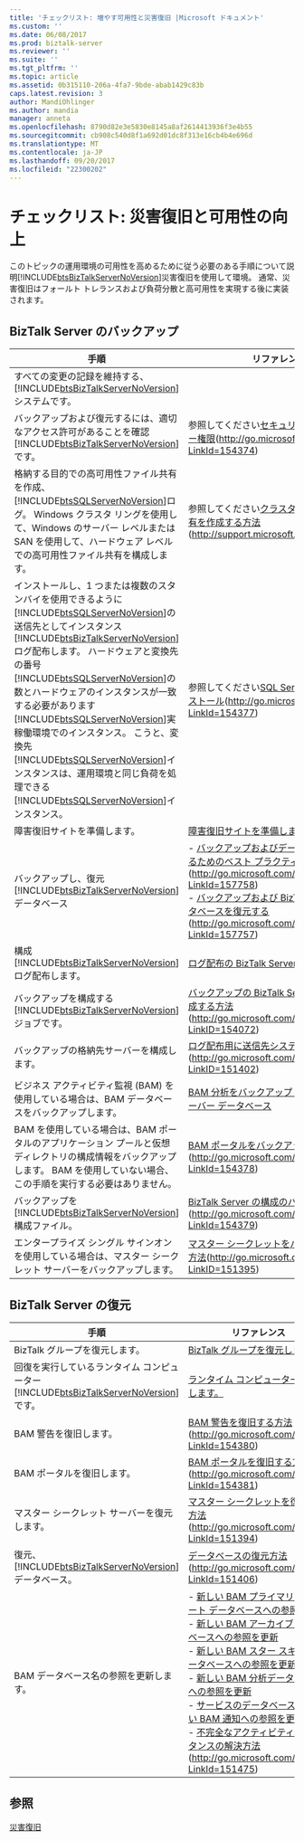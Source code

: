 ```yaml
---
title: 'チェックリスト: 増やす可用性と災害復旧 |Microsoft ドキュメント'
ms.custom: ''
ms.date: 06/08/2017
ms.prod: biztalk-server
ms.reviewer: ''
ms.suite: ''
ms.tgt_pltfrm: ''
ms.topic: article
ms.assetid: 0b315110-206a-4fa7-9bde-abab1429c83b
caps.latest.revision: 3
author: MandiOhlinger
ms.author: mandia
manager: anneta
ms.openlocfilehash: 8790d82e3e5830e8145a8af2614413936f3e4b55
ms.sourcegitcommit: cb908c540d8f1a692d01dc8f313e16cb4b4e696d
ms.translationtype: MT
ms.contentlocale: ja-JP
ms.lasthandoff: 09/20/2017
ms.locfileid: "22300202"
---
```

# <a name="checklist-increasing-availability-with-disaster-recovery"></a>チェックリスト: 災害復旧と可用性の向上
このトピックの運用環境の可用性を高めるために従う必要のある手順について説明[!INCLUDE[btsBizTalkServerNoVersion](../includes/btsbiztalkservernoversion-md.md)]災害復旧を使用して環境。 通常、災害復旧はフォールト トレランスおよび負荷分散と高可用性を実現する後に実装されます。  
  
## <a name="backing-up-biztalk-server"></a>BizTalk Server のバックアップ  
  
|手順|リファレンス|  
|----------|---------------|  
|すべての変更の記録を維持する、[!INCLUDE[btsBizTalkServerNoVersion](../includes/btsbiztalkservernoversion-md.md)]システムです。||  
|バックアップおよび復元するには、適切なアクセス許可があることを確認[!INCLUDE[btsBizTalkServerNoVersion](../includes/btsbiztalkservernoversion-md.md)]です。|参照してください[セキュリティの最小ユーザー権限](http://go.microsoft.com/fwlink/?LinkId=154374)(http://go.microsoft.com/fwlink/?LinkId=154374)|  
|格納する目的での高可用性ファイル共有を作成、[!INCLUDE[btsSQLServerNoVersion](../includes/btssqlservernoversion-md.md)]ログ。 Windows クラスタ リングを使用して、Windows のサーバー レベルまたは SAN を使用して、ハードウェア レベルでの高可用性ファイル共有を構成します。|参照してください[クラスター上のファイル共有を作成する方法](http://support.microsoft.com/kb/224967)(http://support.microsoft.com/kb/224967)|  
|インストールし、1 つまたは複数のスタンバイを使用できるように[!INCLUDE[btsSQLServerNoVersion](../includes/btssqlservernoversion-md.md)]の送信先としてインスタンス[!INCLUDE[btsBizTalkServerNoVersion](../includes/btsbiztalkservernoversion-md.md)]ログ配布します。 ハードウェアと変換先の番号[!INCLUDE[btsSQLServerNoVersion](../includes/btssqlservernoversion-md.md)]の数とハードウェアのインスタンスが一致する必要があります[!INCLUDE[btsSQLServerNoVersion](../includes/btssqlservernoversion-md.md)]実稼働環境でのインスタンス。 こうと、変換先[!INCLUDE[btsSQLServerNoVersion](../includes/btssqlservernoversion-md.md)]インスタンスは、運用環境と同じ負荷を処理できる[!INCLUDE[btsSQLServerNoVersion](../includes/btssqlservernoversion-md.md)]インスタンス。|参照してください[SQL Server 2008 のインストール](http://go.microsoft.com/fwlink/?LinkId=154377)(http://go.microsoft.com/fwlink/?LinkId=154377)|  
|障害復旧サイトを準備します。|[障害復旧サイトを準備します。](../technical-guides/prepare-the-disaster-recovery-site.md)|  
|バックアップし、復元[!INCLUDE[btsBizTalkServerNoVersion](../includes/btsbiztalkservernoversion-md.md)]データベース|-   [バックアップおよびデータベースを復元するためのベスト プラクティス](http://go.microsoft.com/fwlink/?LinkId=157758)(http://go.microsoft.com/fwlink/?LinkId=157758)<br />-   [バックアップおよび BizTalk Server データベースを復元する](http://go.microsoft.com/fwlink/?LinkId=157757)(http://go.microsoft.com/fwlink/?LinkId=157757)|  
|構成[!INCLUDE[btsBizTalkServerNoVersion](../includes/btsbiztalkservernoversion-md.md)]ログ配布します。|[ログ配布の BizTalk Server の構成](../technical-guides/configuring-biztalk-server-log-shipping.md)|  
|バックアップを構成する[!INCLUDE[btsBizTalkServerNoVersion](../includes/btsbiztalkservernoversion-md.md)]ジョブです。|[バックアップの BizTalk Server ジョブを構成する方法](http://go.microsoft.com/fwlink/?LinkID=154072)(http://go.microsoft.com/fwlink/?LinkID=154072)|  
|バックアップの格納先サーバーを構成します。|[ログ配布用に送信先システムを構成する方法](http://go.microsoft.com/fwlink/?LinkID=151402)(http://go.microsoft.com/fwlink/?LinkID=151402)|  
|ビジネス アクティビティ監視 (BAM) を使用している場合は、BAM データベースをバックアップします。|[BAM 分析をバックアップして、追跡分析サーバー データベース](../technical-guides/backing-up-the-bam-analysis-and-tracking-analysis-server-databases.md)|  
|BAM を使用している場合は、BAM ポータルのアプリケーション プールと仮想ディレクトリの構成情報をバックアップします。 BAM を使用していない場合、この手順を実行する必要はありません。|[BAM ポータルをバックアップする方法](http://go.microsoft.com/fwlink/?LinkId=154378)(http://go.microsoft.com/fwlink/?LinkId=154378)|  
|バックアップを[!INCLUDE[btsBizTalkServerNoVersion](../includes/btsbiztalkservernoversion-md.md)]構成ファイル。|[BizTalk Server の構成のバックアップ方法](http://go.microsoft.com/fwlink/?LinkId=154379)(http://go.microsoft.com/fwlink/?LinkId=154379)|  
|エンタープライズ シングル サインオンを使用している場合は、マスター シークレット サーバーをバックアップします。|[マスター シークレットをバックアップする方法](http://go.microsoft.com/fwlink/?LinkID=151395)(http://go.microsoft.com/fwlink/?LinkID=151395)|  
  
## <a name="restoring-biztalk-server"></a>BizTalk Server の復元  
  
|手順|リファレンス|  
|-----------|---------------|  
|BizTalk グループを復元します。|[BizTalk グループを復元します。](../technical-guides/restoring-the-biztalk-group.md)|  
|回復を実行しているランタイム コンピューター[!INCLUDE[btsBizTalkServerNoVersion](../includes/btsbiztalkservernoversion-md.md)]です。|[ランタイム コンピューターを回復します。](../technical-guides/recovering-the-runtime-computers.md)|  
|BAM 警告を復旧します。|[BAM 警告を復旧する方法](http://go.microsoft.com/fwlink/?LinkId=154380)(http://go.microsoft.com/fwlink/?LinkId=154380)|  
|BAM ポータルを復旧します。|[BAM ポータルを復旧する方法](http://go.microsoft.com/fwlink/?LinkId=154381)(http://go.microsoft.com/fwlink/?LinkId=154381)|  
|マスター シークレット サーバーを復元します。|[マスター シークレットを復元する方法](http://go.microsoft.com/fwlink/?LinkId=151394)(http://go.microsoft.com/fwlink/?LinkId=151394)|  
|復元、[!INCLUDE[btsBizTalkServerNoVersion](../includes/btsbiztalkservernoversion-md.md)]データベース。|[データベースの復元方法](http://go.microsoft.com/fwlink/?LinkId=151406)(http://go.microsoft.com/fwlink/?LinkId=151406)|  
|BAM データベース名の参照を更新します。|-   [新しい BAM プライマリ インポート データベースへの参照を更新](../technical-guides/how-to-move-the-bam-primary-import-database2.md#BKMK_BAMPIRef)<br />-   [新しい BAM アーカイブ データベースへの参照を更新](../technical-guides/how-to-move-the-bam-archive-database1.md#BKMK_UpdateArch)<br />-   [新しい BAM スター スキーマ データベースへの参照を更新](../technical-guides/how-to-move-the-bam-star-schema-database2.md#BKMK_StarUpdate)<br />-   [新しい BAM 分析データベースへの参照を更新](../technical-guides/how-to-move-the-bam-analysis-database1.md#BKMK_AnalyUpdate)<br />-   [サービスのデータベースを新しい BAM 通知への参照を更新](../technical-guides/how-to-move-the-bam-notification-services-databases1.md#BKMK_NotiUpdate)<br />-   [不完全なアクティビティ インスタンスの解決方法](http://go.microsoft.com/fwlink/?LinkId=151475)(http://go.microsoft.com/fwlink/?LinkId=151475)|  
  
## <a name="see-also"></a>参照  
 [災害復旧](../technical-guides/disaster-recovery.md)